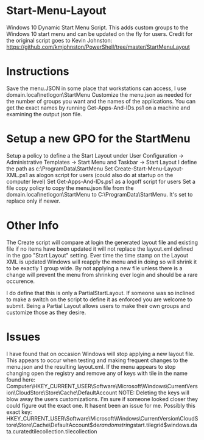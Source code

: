 # Start-Menu-Layout
Windows 10 Dynamic Start Menu Script. This adds custom groups to the Windows 10 start menu and can be updated on the fly for users.
Credit for the original script goes to Kevin Johnston: https://github.com/kmjohnston/PowerShell/tree/master/StartMenuLayout

# Instructions
Save the menu.JSON in some place that workstations can access, I use domain.local\netlogon\StartMenu
Customize the menu.json as needed for the number of groups you want and the names of the applications. You can get the exact names by running Get-Apps-And-IDs.ps1 on a machine and examining the output json file.

# Setup a new GPO for the StartMenu
Setup a policy to define a the Start Layout under User Configuration -> Administrative Templates -> Start Menu and Taskbar -> Start Layout
I define the path as c:\ProgramData\StartMenu
Set Create-Start-Menu-Layout-XML.ps1 as alogon script for users (could also do at startup on the computer level)
Set Get-Apps-And-IDs.ps1 as a logoff script for users
Set a file copy policy to copy the menu.json file from the domain.local\netlogon\StartMenu to C:\ProgramData\StartMenu. It's set to replace only if newer.

# Other Info
The Create script will compare at login the generated layout file and existing file if no items have been updated it will not replace the layout.xml defined in the gpo "Start Layout" setting. Ever time the time stamp on the Layout XML is updated Windows will reapply the menu and in doing so will shrink it to be exactly 1 group wide. By not applying a new file unless there is a change will prevent the menu from shrinking ever login and should be a rare occurence.

I do define that this is only a PartialStartLayout. If someone was so inclined to make a switch on the script to define it as enforced you are welcome to submit. Being a Partial Layout allows users to make their own groups and customize those as they desire.

# Issues
I have found that on occasion Windows will stop applying a new layout file. This appears to occur when testing and making frequent changes to the menu.json and the resulting layout.xml. If the menu appears to stop changing open the registry and remove any of keys with tile in the name found here: Computer\HKEY_CURRENT_USER\Software\Microsoft\Windows\CurrentVersion\CloudStore\Store\Cache\DefaultAccount NOTE: Deleting the keys will blow away the users customizations. I'm sure if someone looked closer they could figure out the exact one. It hasent been an issue for me. Possibly this exact key: HKEY_CURRENT_USER\Software\Microsoft\Windows\CurrentVersion\CloudStore\Store\Cache\DefaultAccount\$de${randomstring}$start.tilegrid$windows.data.curatedtilecollection.tilecollection
